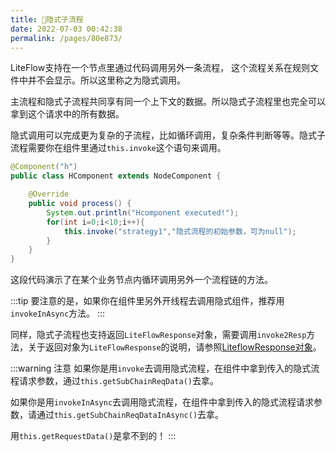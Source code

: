 ```yaml
---
title: 🥑隐式子流程
date: 2022-07-03 00:42:38
permalink: /pages/80e873/
---
```


LiteFlow支持在一个节点里通过代码调用另外一条流程， 这个流程关系在规则文件中并不会显示。所以这里称之为隐式调用。

主流程和隐式子流程共同享有同一个上下文的数据。所以隐式子流程里也完全可以拿到这个请求中的所有数据。

隐式调用可以完成更为复杂的子流程，比如循环调用，复杂条件判断等等。隐式子流程需要你在组件里通过`this.invoke`这个语句来调用。

```java
@Component("h")
public class HComponent extends NodeComponent {

	@Override
	public void process() {
		System.out.println("Hcomponent executed!");
        for(int i=0;i<10;i++){
            this.invoke("strategy1","隐式流程的初始参数，可为null");
        }
	}
}
```

这段代码演示了在某个业务节点内循环调用另外一个流程链的方法。

:::tip
要注意的是，如果你在组件里另外开线程去调用隐式组件，推荐用`invokeInAsync`方法。
:::


同样，隐式子流程也支持返回`LiteFlowResponse`对象，需要调用`invoke2Resp`方法，关于返回对象为`LiteFlowResponse`的说明，请参照[LiteflowResponse对象](/pages/9f653d/)。

:::warning 注意
如果你是用`invoke`去调用隐式流程，在组件中拿到传入的隐式流程请求参数，通过`this.getSubChainReqData()`去拿。

如果你是用`invokeInAsync`去调用隐式流程，在组件中拿到传入的隐式流程请求参数，请通过`this.getSubChainReqDataInAsync()`去拿。

用`this.getRequestData()`是拿不到的！
:::
